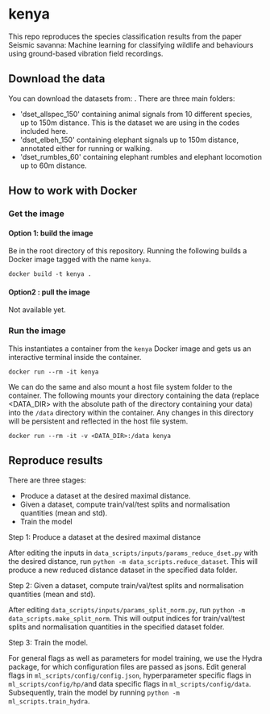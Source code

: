 # kenya

This repo reproduces the species classification results from the paper Seismic savanna: Machine learning for classifying wildlife and behaviours using ground-based vibration field recordings.

## Download the data 

You can download the datasets from: . There are three main folders:
- 'dset_allspec_150' containing animal signals from 10 different species, up to 150m distance. This is the dataset we are using in the codes included here.
- 'dset_elbeh_150' containing elephant signals up to 150m distance, annotated either for running or walking.
- 'dset_rumbles_60' containing elephant rumbles and elephant locomotion up to 60m distance.

## How to work with Docker

### Get the image
#### Option 1: build the image

Be in the root directory of this repository. Running the following builds a Docker image tagged with the name `kenya`.

```
docker build -t kenya .
```

#### Option2 : pull the image

Not available yet.

### Run the image

This instantiates a container from the `kenya` Docker image and gets us an interactive terminal inside the container.
```
docker run --rm -it kenya
```

We can do the same and also mount a host file system folder to the container. The following mounts your directory  containing the data (replace <DATA_DIR> with the absolute path of the directory containing your data) into the `/data` directory within the container. Any changes in this directory will be persistent and reflected in the host file system.

```
docker run --rm -it -v <DATA_DIR>:/data kenya
```

## Reproduce results

There are three stages:
- Produce a dataset at the desired maximal distance.
- Given a dataset, compute train/val/test splits and normalisation quantities (mean and std).
- Train the model

Step 1: Produce a dataset at the desired maximal distance

After editing the inputs in ```data_scripts/inputs/params_reduce_dset.py``` with the desired distance, run ```python -m data_scripts.reduce_dataset```. This will produce a new reduced distance dataset in the specified data folder.

Step 2: Given a dataset, compute train/val/test splits and normalisation quantities (mean and std).

After editing ```data_scripts/inputs/params_split_norm.py```, run ```python -m data_scripts.make_split_norm```. This will output indices for train/val/test splits and normalisation quantities in the specified dataset folder.

Step 3: Train the model.

For general flags as well as parameters for model training, we use the Hydra package, for which configuration files are passed as jsons. Edit general flags in ```ml_scripts/config/config.json```, hyperparameter specific flags in ```ml_scripts/config/hp/```and data specific flags in ```ml_scripts/config/data```. Subsequently, train the model by running ```python -m ml_scripts.train_hydra```. 




